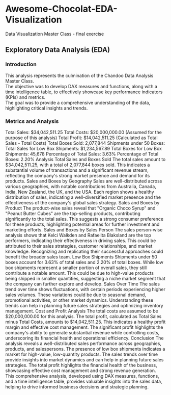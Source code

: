 # Awesome-Chocolat-EDA-Visualization
Data Visualization Master Class - final exercise

## Exploratory Data Analysis (EDA)
### Introduction
This analysis represents the culmination of the Chandoo Data Analysis Master Class.  
The objective was to develop DAX measures and functions, along with a time intelligence table, to effectively showcase key performance indicators (KPIs) and metrics.  
The goal was to provide a comprehensive understanding of the data, highlighting critical insights and trends.

### Metrics and Analysis
Total Sales: $34,042,511.25
Total Costs: $20,000,000.00 (Assumed for the purpose of this analysis)
Total Profit: $14,042,511.25 (Calculated as Total Sales - Total Costs)
Total Boxes Sold: 2,077,844
Shipments under 50 Boxes:
Total Sales for Low Box Shipments: $1,234,567.89
Total Boxes for Low Box Shipments: 45,678
Percentage of Total Sales: 3.63%
Percentage of Total Boxes: 2.20%
Analysis
Total Sales and Boxes Sold The total sales amount to $34,042,511.25, with a total of 2,077,844 boxes sold. This indicates a substantial volume of transactions and a significant revenue stream, reflecting the company's strong market presence and demand for its products.
Sales and Boxes by Geography Sales are well-distributed across various geographies, with notable contributions from Australia, Canada, India, New Zealand, the UK, and the USA. Each region shows a healthy distribution of sales, indicating a well-diversified market presence and the effectiveness of the company's global sales strategy.
Sales and Boxes by Product The product-wise sales reveal that "Organic Choco Syrup" and "Peanut Butter Cubes" are the top-selling products, contributing significantly to the total sales. This suggests a strong consumer preference for these products, highlighting potential areas for further investment and marketing efforts.
Sales and Boxes by Sales Person The sales person-wise analysis shows that Kelci Walkden and Rafaelita Blaksland are the top performers, indicating their effectiveness in driving sales. This could be attributed to their sales strategies, customer relationships, and market knowledge. Recognizing and replicating their successful approaches could benefit the broader sales team.
Low Box Shipments Shipments under 50 boxes account for 3.63% of total sales and 2.20% of total boxes. While low box shipments represent a smaller portion of overall sales, they still contribute a notable amount. This could be due to high-value products being shipped in smaller quantities, suggesting a niche market segment that the company can further explore and develop.
Sales Over Time The sales trend over time shows fluctuations, with certain periods experiencing higher sales volumes. These variations could be due to seasonal demand, promotional activities, or other market dynamics. Understanding these trends can help in planning future sales strategies and optimizing inventory management.
Cost and Profit Analysis The total costs are assumed to be $20,000,000.00 for this analysis. The total profit, calculated as Total Sales minus Total Costs, amounts to $14,042,511.25. This indicates a healthy profit margin and effective cost management. The significant profit highlights the company's ability to generate substantial revenue while controlling costs, underscoring its financial health and operational efficiency.
Conclusion
The analysis reveals a well-distributed sales performance across geographies, products, and salespersons. The presence of low box shipments indicates a market for high-value, low-quantity products. The sales trends over time provide insights into market dynamics and can help in planning future sales strategies. The total profit highlights the financial health of the business, showcasing effective cost management and strong revenue generation.
This comprehensive analysis, developed using DAX measures, functions, and a time intelligence table, provides valuable insights into the sales data, helping to drive informed business decisions and strategic planning.
